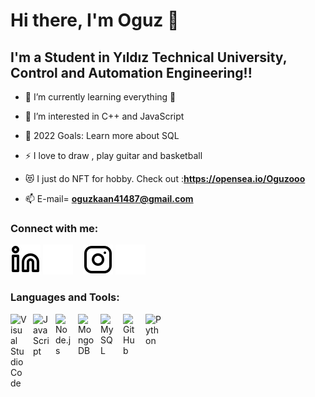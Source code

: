 # Hi there, I'm Oguz 👋 

## I'm a Student in Yıldız Technical University, Control and Automation Engineering!!

- 🌱 I’m currently learning everything 🤣
- 👀 I’m interested in C++ and JavaScript
- 🥅 2022 Goals: Learn more about SQL
- ⚡ I love to draw , play guitar and basketball
- 😻 I just do NFT for hobby. Check out :**https://opensea.io/Oguzooo**

- 📫 E-mail= **oguzkaan41487@gmail.com**

### Connect with me:
[![website](./img/linkedin-light.svg)](www.linkedin.com/in/oguzoguzo)
[![website](./img/linkedin-dark.svg)](www.linkedin.com/in/oguzoguzo)
&nbsp;&nbsp;
[![website](./img/instagram-light.svg)](https://www.instagram.com/oguz__kaan41)
[![website](./img/instagram-dark.svg)](https://www.instagram.com/oguz__kaan41)

### **Languages and Tools:**

[<img align="left" alt="Visual Studio Code" width="26px" src="https://cdn.jsdelivr.net/gh/devicons/devicon/icons/vscode/vscode-original.svg" style="padding-right:10px;" />](https://code.visualstudio.com/)
[<img align="left" alt="JavaScript" width="26px" src="https://cdn.jsdelivr.net/gh/devicons/devicon/icons/javascript/javascript-original.svg" style="padding-right:10px;" />](https://www.javascript.com/)
[<img align="left" alt="Node.js" width="26px" src="https://cdn.jsdelivr.net/gh/devicons/devicon/icons/nodejs/nodejs-original.svg" style="padding-right:10px;" />](https://nodejs.org/en/)
[<img align="left" alt="MongoDB" width="26px" src="https://cdn.jsdelivr.net/gh/devicons/devicon/icons/mongodb/mongodb-original.svg" style="padding-right:10px;" />](https://www.mongodb.com/)
[<img align="left" alt="MySQL" width="26px" src="https://cdn.jsdelivr.net/gh/devicons/devicon/icons/mysql/mysql-original.svg" style="padding-right:10px;" />](https://www.mysql.com/)
[<img align="left" alt="GitHub" width="26px" src="https://user-images.githubusercontent.com/3369400/139448065-39a229ba-4b06-434b-bc67-616e2ed80c8f.png" style="padding-right:10px;" />](https://github.com/nesinsenl)
[<img align="left" alt="Python" width="26px" src="https://cdn3.iconfinder.com/data/icons/logos-and-brands-adobe/512/267_Python-512.png" style="padding-right:10px;" />](https://www.python.org/)


<br />
<br />


